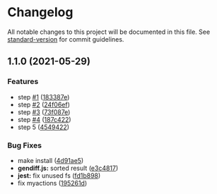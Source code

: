 # Changelog

All notable changes to this project will be documented in this file. See [standard-version](https://github.com/conventional-changelog/standard-version) for commit guidelines.

## 1.1.0 (2021-05-29)


### Features

* step [#1](https://github.com/Peredery/frontend-project-lvl2/issues/1) ([183387e](https://github.com/Peredery/frontend-project-lvl2/commit/183387e694dd561ca13b79181f67059057474f9b))
* step [#2](https://github.com/Peredery/frontend-project-lvl2/issues/2) ([24f06ef](https://github.com/Peredery/frontend-project-lvl2/commit/24f06ef1166947223c54c88efe04c20c5d6cda9a))
* step [#3](https://github.com/Peredery/frontend-project-lvl2/issues/3) ([73f087e](https://github.com/Peredery/frontend-project-lvl2/commit/73f087e0fa9705dc79f487d3255a8f74eb4c753a))
* step [#4](https://github.com/Peredery/frontend-project-lvl2/issues/4) ([187c422](https://github.com/Peredery/frontend-project-lvl2/commit/187c42278f5b3279d7703b9b27d30f05c0f11d01))
* step 5 ([4549422](https://github.com/Peredery/frontend-project-lvl2/commit/4549422c20b71dd31bf2b3a05c10a48b45d4dcd1))


### Bug Fixes

* make install ([4d91ae5](https://github.com/Peredery/frontend-project-lvl2/commit/4d91ae58949709e03c4498eff91bf1f51b6038a0))
* **gendiff.js:** sorted result ([e3c4817](https://github.com/Peredery/frontend-project-lvl2/commit/e3c4817aecb927c2b17c6df69095aafba29d2c4f))
* **jest:** fix unused fs ([fd1b898](https://github.com/Peredery/frontend-project-lvl2/commit/fd1b8989d1b505c5e400279aa7d334a01fe8d36b))
* fix myactions ([195261d](https://github.com/Peredery/frontend-project-lvl2/commit/195261d5e41b6e8d4b6690cae018402d01f968b6))
